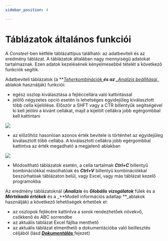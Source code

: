 ```yaml
---
sidebar_position: 4

---
```

# Táblázatok általános funkciói

<!-- wp:paragraph -->

A _Consteel_-ben kétféle táblázattípus található: az adatbeviteli és az eredmény táblázat. A táblázatok általában nagy mennyiségű adatokat tartalmaznak. Ezen adatok kezelésének kényelmesebbé tételét a következő funkciók segítik.

<!-- /wp:paragraph -->

<!-- wp:paragraph -->

Adatbeviteli táblázatok (a ***[Teherkombinációk ](/manual/terhek/teherkombinaciok/)***és az _**[Analízis beállításai](/manual/szerkezetek-analizise/analizis-beallitasok/)**_ ablakok használják) funkciói:

<!-- /wp:paragraph -->

<!-- wp:list {"className":"is-style-arrow","editorskit":{"indent":40,"devices":false,"desktop":true,"tablet":true,"mobile":true,"loggedin":true,"loggedout":true,"acf_visibility":"","acf_field":"","acf_condition":"","acf_value":"","migrated":false,"unit_test":false}} -->

- egész oszlop kiválasztása a fejléccellára való kattintással
- jelölő négyzetes opció esetén is lehetséges egyidejűleg kiválasztott több cella kijelölése. Először a SHFT vagy a CTR billentyűk segítségével ki kell jelölni a kívánt cellákat, majd a kijelölt cellákra jobb egérgombbal kell kattintani

<!-- /wp:list -->

<!-- wp:image {"align":"center","id":31986,"width":488,"height":162,"sizeSlug":"full","linkDestination":"media"} -->

[![](https://consteelsoftware.com/wp-content/uploads/2022/01/tablazat_tobbes_kivalasztas.png)](./img/wp-content-uploads-2022-01-tablazat_tobbes_kivalasztas.png)

<!-- /wp:image -->

<!-- wp:list {"className":"is-style-arrow","editorskit":{"indent":40,"devices":false,"desktop":true,"tablet":true,"mobile":true,"loggedin":true,"loggedout":true,"acf_visibility":"","acf_field":"","acf_condition":"","acf_value":"","migrated":false,"unit_test":false}} -->

- az előzőhöz hasonlóan azonos érték bevitele is történhet az egyidejűleg kiválasztott több cellába. A kiválasztott cellákra jobb egérgombbal kattintva az érték megadható a megjelenő ablakban

<!-- /wp:list -->

<!-- wp:image {"align":"center","id":31979,"width":490,"height":238,"sizeSlug":"full","linkDestination":"media"} -->

[![](https://consteelsoftware.com/wp-content/uploads/2022/01/tablazat_tobbes_ertekmegadas.png)](./img/wp-content-uploads-2022-01-tablazat_tobbes_ertekmegadas.png)

<!-- /wp:image -->

<!-- wp:list {"className":"is-style-arrow","editorskit":{"indent":40,"devices":false,"desktop":true,"tablet":true,"mobile":true,"loggedin":true,"loggedout":true,"acf_visibility":"","acf_field":"","acf_condition":"","acf_value":"","migrated":false,"unit_test":false}} -->

- Módosítható táblázatok esetén, a cella tartalmak _**Ctrl+C**_ billentyű kombinációkkal másolhatóak és _**Ctrl+V**_ billentyű kombinációkkal beszúrhatóak táblázaton belül, vagy Excel, vagy más táblázat kezelő programokba

<!-- /wp:list -->

<!-- wp:paragraph -->

Az eredmény táblázatoknál (_**Analízis**_ és _**Globális vizsgálatok**_ fülek és a _**Mértékadó értékek**_ és a \_**Modell információs adatlap **\_ablakok használják) a következő lehetőségek érhetőek el:

<!-- /wp:paragraph -->

<!-- wp:list -->

- az oszlopok fejlécére kattintva a sorok rendezhetőek növekvő, csökkenő és ABC sorrendbe
- az aktuális táblázat Excel fájlba menthető
- az aktuális táblázat elmenthető a dokumentációba való beillesztés céljából (lásd [_**Dokumentálás**_ ](/hu/manual/dokumentacio/)fejezet)

<!-- /wp:list -->
